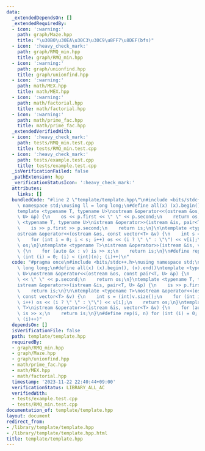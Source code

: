 ```yaml
---
data:
  _extendedDependsOn: []
  _extendedRequiredBy:
  - icon: ':warning:'
    path: graph/Maze.hpp
    title: "\u30B0\u30EA\u30C3\u30C9\u8FF7\u8DEF(bfs)"
  - icon: ':heavy_check_mark:'
    path: graph/RMQ_min.hpp
    title: graph/RMQ_min.hpp
  - icon: ':warning:'
    path: graph/unionfind.hpp
    title: graph/unionfind.hpp
  - icon: ':warning:'
    path: math/MEX.hpp
    title: math/MEX.hpp
  - icon: ':warning:'
    path: math/factorial.hpp
    title: math/factorial.hpp
  - icon: ':warning:'
    path: math/prime_fac.hpp
    title: math/prime_fac.hpp
  _extendedVerifiedWith:
  - icon: ':heavy_check_mark:'
    path: tests/RMQ_min.test.cpp
    title: tests/RMQ_min.test.cpp
  - icon: ':heavy_check_mark:'
    path: tests/example.test.cpp
    title: tests/example.test.cpp
  _isVerificationFailed: false
  _pathExtension: hpp
  _verificationStatusIcon: ':heavy_check_mark:'
  attributes:
    links: []
  bundledCode: "#line 2 \"template/template.hpp\"\n#include <bits/stdc++.h>\nusing\
    \ namespace std;\nusing ll = long long;\n#define all(x) (x).begin(), (x).end()\n\
    template <typename T, typename U>\nostream &operator<<(ostream &os, const pair<T,\
    \ U> &p) {\n    os << p.first << \" \" << p.second;\n    return os;\n}\ntemplate\
    \ <typename T, typename U>\nistream &operator>>(istream &is, pair<T, U> &p) {\n\
    \    is >> p.first >> p.second;\n    return is;\n}\n\ntemplate <typename T>\n\
    ostream &operator<<(ostream &os, const vector<T> &v) {\n    int s = (int)v.size();\n\
    \    for (int i = 0; i < s; i++) os << (i ? \" \" : \"\") << v[i];\n    return\
    \ os;\n}\ntemplate <typename T>\nistream &operator>>(istream &is, vector<T> &v)\
    \ {\n    for (auto &x : v) is >> x;\n    return is;\n}\n#define rep(i, n) for\
    \ (int (i) = 0; (i) < (int)(n); (i)++)\n"
  code: "#pragma once\n#include <bits/stdc++.h>\nusing namespace std;\nusing ll =\
    \ long long;\n#define all(x) (x).begin(), (x).end()\ntemplate <typename T, typename\
    \ U>\nostream &operator<<(ostream &os, const pair<T, U> &p) {\n    os << p.first\
    \ << \" \" << p.second;\n    return os;\n}\ntemplate <typename T, typename U>\n\
    istream &operator>>(istream &is, pair<T, U> &p) {\n    is >> p.first >> p.second;\n\
    \    return is;\n}\n\ntemplate <typename T>\nostream &operator<<(ostream &os,\
    \ const vector<T> &v) {\n    int s = (int)v.size();\n    for (int i = 0; i < s;\
    \ i++) os << (i ? \" \" : \"\") << v[i];\n    return os;\n}\ntemplate <typename\
    \ T>\nistream &operator>>(istream &is, vector<T> &v) {\n    for (auto &x : v)\
    \ is >> x;\n    return is;\n}\n#define rep(i, n) for (int (i) = 0; (i) < (int)(n);\
    \ (i)++)"
  dependsOn: []
  isVerificationFile: false
  path: template/template.hpp
  requiredBy:
  - graph/RMQ_min.hpp
  - graph/Maze.hpp
  - graph/unionfind.hpp
  - math/prime_fac.hpp
  - math/MEX.hpp
  - math/factorial.hpp
  timestamp: '2023-11-22 22:40:44+09:00'
  verificationStatus: LIBRARY_ALL_AC
  verifiedWith:
  - tests/example.test.cpp
  - tests/RMQ_min.test.cpp
documentation_of: template/template.hpp
layout: document
redirect_from:
- /library/template/template.hpp
- /library/template/template.hpp.html
title: template/template.hpp
---
```

